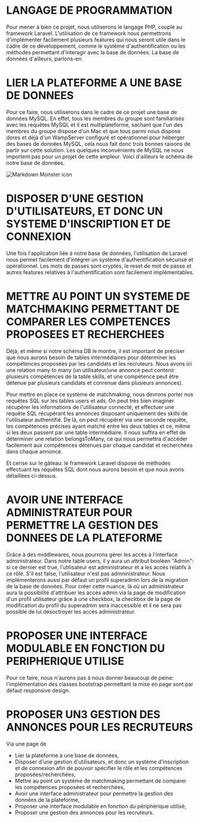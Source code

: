 # LANGAGE DE PROGRAMMATION

Pour mener à bien ce projet, nous utiliserons le langage PHP, couplé au framework Laravel. L'utilisation de ce framework nous permettrons d'implémenter facilement plusieurs features qui nous seront utile dans le cadre de ce développement, comme le système d'authentification ou les méthodes permettant d'interagir avec la base de données. La base de données d'ailleurs, parlons-en.

# LIER LA PLATEFORME A UNE BASE DE DONNEES

Pour ce faire, nous utiliserons dans le cadre de ce projet une base de données MySQL. En effet, tous les membres du groupe sont familiarisés avec les requêtes MySQL et il est multiplateforme, sachant que l'un des membres du groupe dispose d'un Mac et que tous parmi nous dispose dores et déjà d'un WampServer configuré et opérationnel pour héberger des bases de données MySQL, cela nous fait donc trois bonnes raisons de partir sur cette solution. Les quelques inconvénients de MySQL ne nous importent pas pour un projet de cette ampleur. Voici d'ailleurs le schéma de notre base de données.

<img src="https://cdn.discordapp.com/attachments/761675551005605908/1049771316074524763/image.png"
     alt="Markdown Monster icon"/>
<br>

# DISPOSER D'UNE GESTION D'UTILISATEURS, ET DONC UN SYSTEME D'INSCRIPTION ET DE CONNEXION

Une fois l'application liée à notre base de données, l'utilisation de Laravel nous permet facilement d'intégrer un système d'authentification sécurisé et opérationnel. Les mots de passes sont cryptés, le reset de mot de passe et autres features relatives à l'authentification sont facilement implémentables.

# METTRE AU POINT UN SYSTEME DE MATCHMAKING PERMETTANT DE COMPARER LES COMPETENCES PROPOSEES ET RECHERCHEES

Déjà, et même si notre schéma DB le montre, il est important de préciser que nous aurons besoin de tables intermédiaires pour déterminer les compétences proposées par les candidats et les recruteurs. Nous avons ici une relation many to many (un utilisateur/une annonce peut contenir plusieurs compétences de la table skills, et une compétence peut être détenue par plusieurs candidats et conrenue dans plusieurs annonces).

Pour mettre en place ce système de matchmaking, nous devrons porter nos requêtes SQL sur les tables users et ads. On peut très bien imaginer récupérer les informations de l'utilisateur connecté, et effectuer une requête SQL récupérant les annonces disposant uniquement des skills de l'utilisateur authentifié. De là, on peut récupérer via une seconde requête, les compétences précises ayant matché entre les deux tables et ce, même si les deux passent par une table intermédiaire. Il nous suffira en effet de déterminer une relation belongsToMany, ce qui nous permettra d'accéder facilement aux compétences détenues par chaque candidat et recherchées dans chaque annonce.

Et cerise sur le gâteau: le framework Laravel dispose de méthodes effectuant les requêtes SQL dont nous aurons besoin et que nous avons détaillées ci-dessus.

# AVOIR UNE INTERFACE ADMINISTRATEUR POUR PERMETTRE LA GESTION DES DONNEES DE LA PLATEFORME

Grâce à des middlewares, nous pourrons gérer les accès à l'interface administrateur. Dans notre table users, il y aura un attribut booléen "Admin": si ce dernier est true, l'utilisateur est administrateur et a les accès relatifs à ce rôle. S'il est false, l'utilisateur n'est pas admninistrateur. Nous implémenterons aussi par défaut un profil superadmin lors de la migration de la base de données. Pour créer cette nuance, là où un administrateur aura la possibilité d'attribuer les accès admin via la page de modification d'un profil utilisateur grâce à une checkbox, la checkbox de la page de modification du profil du superadmin sera inaccessible et il ne sera pas possible de lui désoctroyer les accès administrateur.

# PROPOSER UNE INTERFACE MODULABLE EN FONCTION DU PERIPHERIQUE UTILISE

Pour ce faire, nous n'aurons pas à nous donner beaucoup de peine: l'implémentation des classes bootstrap permettant la mise en page sont par défaut responsive design.

# PROPOSER UN3 GESTION DES ANNONCES POUR LES RECRUTEURS

Via une page de

- Lier la plateforme à une base de données,
- Disposer d'une gestion d'utilisateurs, et donc un système d'inscription et de connexion afin de pouvoir spécifier le rôle et les compétences proposées/recherchées,
- Mettre au point un système de matchmaking permettant de comparer les compétences proposées et recherchées,
- Avoir une interface administrateur pour permettre la gestion des données de la plateforme,
- Proposer une interface modulable en fonction du périphérique utilisé,
- Proposer une gestion des annonces pour les recruteurs.